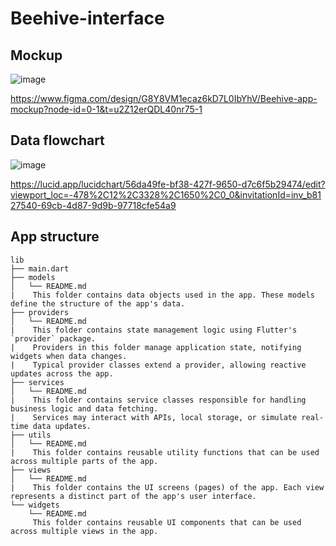 # Beehive-interface

## Mockup

![image](https://github.com/user-attachments/assets/3632702c-9ab6-484f-a090-85d735df5c2d)

https://www.figma.com/design/G8Y8VM1ecaz6kD7L0IbYhV/Beehive-app-mockup?node-id=0-1&t=u2Z12erQDL40nr75-1

## Data flowchart

![image](https://github.com/user-attachments/assets/b23924fe-cee5-4670-a239-d57f16a86397)

https://lucid.app/lucidchart/56da49fe-bf38-427f-9650-d7c6f5b29474/edit?viewport_loc=-478%2C12%2C3328%2C1650%2C0_0&invitationId=inv_b8127540-69cb-4d87-9d9b-97718cfe54a9

## App structure

```
lib
├── main.dart
├── models
│   └── README.md
|    This folder contains data objects used in the app. These models define the structure of the app's data.
├── providers
│   └── README.md
|    This folder contains state management logic using Flutter's `provider` package.
|    Providers in this folder manage application state, notifying widgets when data changes.
|    Typical provider classes extend a provider, allowing reactive updates across the app.
├── services
│   └── README.md
|    This folder contains service classes responsible for handling business logic and data fetching.
|    Services may interact with APIs, local storage, or simulate real-time data updates.
├── utils
│   └── README.md
|    This folder contains reusable utility functions that can be used across multiple parts of the app.
├── views
│   └── README.md
|    This folder contains the UI screens (pages) of the app. Each view represents a distinct part of the app's user interface.
└── widgets
    └── README.md
     This folder contains reusable UI components that can be used across multiple views in the app.
```
